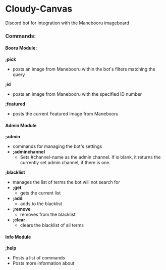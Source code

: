 # Cloudy-Canvas
Discord bot for integration with the Manebooru imageboard

### Commands:
#### Booru Module:
**;pick <query>**
  * posts an image from Manebooru within the bot's filters matching the query
 
**;id <imageId>**
  * posts an image from Manebooru with the specified ID number

**;featured**
  * posts the current Featured Image from Manebooru

#### Admin Module
**;admin <commands>**
  * commands for managing the bot's settings
  * **;adminchannel <channel-name>**
    * Sets #channel-name as the admin channel. If <channel-name> is blank, it returns the currently set admin channel, if there is one.

**;blacklist <commands>**
  * manages the list of terms the bot will not search for
  * **;get**
    * gets the current list
  * **;add <term>**
    * adds <term> to the blacklist
  * **;remove <term>**
    * removes <term> from the blacklist
  * **;clear**
    * clears the blacklist of all terms

#### Info Module
**;help <command>**
  * Posts a list of commands
  * Posts more information about <command>
